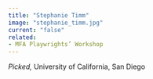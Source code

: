 ```yaml
---
title: "Stephanie Timm"
image: "stephanie_timm.jpg"
current: "false"
related:
- MFA Playwrights’ Workshop
---
```


*Picked,* University of California, San Diego
